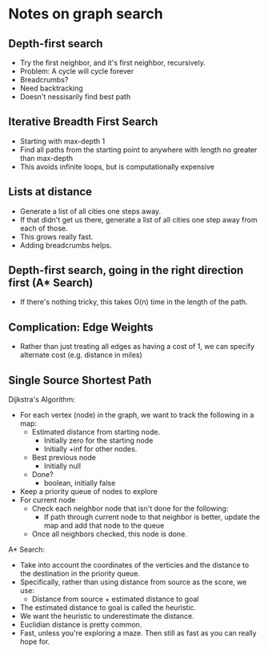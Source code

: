 # Notes on graph search

## Depth-first search

 - Try the first neighbor, and it's first neighbor, recursively.
 - Problem: A cycle will cycle forever
 - Breadcrumbs?
 - Need backtracking
 - Doesn't nessisarily find best path


## Iterative Breadth First Search

 - Starting with max-depth 1
 - Find all paths from the starting point to anywhere
   with length no greater than max-depth
 - This avoids infinite loops, but is computationally expensive

## Lists at distance

 - Generate a list of all cities one steps away.
 - If that didn't get us there, generate a list of all cities
   one step away from each of those.
 - This grows really fast.
 - Adding breadcrumbs helps.

## Depth-first search, going in the right direction first (A* Search)

 - If there's nothing tricky, this takes O(n) time in the
   length of the path.


## Complication: Edge Weights

 - Rather than just treating all edges as having a cost of 1,
   we can specify alternate cost (e.g. distance in miles)


## Single Source Shortest Path

Dijkstra's Algorithm:

 - For each vertex (node) in the graph, we want to track
   the following in a map:
   - Estimated distance from starting node.
     - Initially zero for the starting node
     - Initially +inf for other nodes.
   - Best previous node
     - Initially null
   - Done?
     - boolean, initially false
 - Keep a priority queue of nodes to explore
 - For current node
   - Check each neighbor node that isn't done for the following:
     - If path through current node to that neighbor is 
       better, update the map and add that node to the queue
   - Once all neighbors checked, this node is done.

A* Search:

 - Take into account the coordinates of the verticies and
   the distance to the destination in the priority queue.
 - Specifically, rather than using distance from source as 
   the score, we use:
     - Distance from source + estimated distance to goal
 - The estimated distance to goal is called the heuristic.
 - We want the heuristic to underestimate the distance.
 - Euclidian distance is pretty common.
 - Fast, unless you're exploring a maze. Then still as fast
   as you can really hope for.


